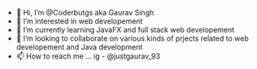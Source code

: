 - 👋 Hi, I’m @Coderbutgs aka Gaurav Singh
- 👀 I’m interested in web developement 
- 🌱 I’m currently learning JavaFX and full stack web developement
- 💞️ I’m looking to collaborate on various kinds of prjects related to web developement and Java development
- 📫 How to reach me ... ig - @justgaurav_93

<!---
Coderbutgs/Coderbutgs is a ✨ special ✨ repository because its `README.md` (this file) appears on your GitHub profile.
You can click the Preview link to take a look at your changes.
--->
